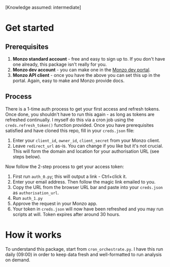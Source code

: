 [Knowledge assumed: intermediate]
# Get started
## Prerequisites
1. **Monzo standard account** - free and easy to sign up to. If you don't have one already, this package isn't really for you.
2. **Monzo dev account** - you can make one in the [Monzo dev portal](https://developers.monzo.com).
3. **Monzo API client** - once you have the above you can set this up in the portal. Again, easy to make and Monzo provide docs.

## Process
There is a 1-time auth process to get your first access and refresh tokens. Once done, you shouldn't have to run this again - as long as tokens are refreshed continually. I myself do this via a cron job using the `creds.refresh_token()` function provided.
Once you have prerequisites satisfied and have cloned this repo, fill in your `creds.json` file:
1. Enter your `client_id`, `owner_id`, `client_secret` from your Monzo client.
2. Leave `redirect_url` as-is. You can change if you like but it's not crucial. This will form the domain and location for your authorisation URL (see steps below).

Now follow the 2-step process to get your access token:
1. First run `auth_0.py`; this will output a link - Ctrl+click it.
2. Enter your email address. Then follow the magic link emailed to you.
3. Copy the URL from the browser URL bar and paste into your `creds.json` as `authorisation_url`.
4. Run `auth_1.py`
5. Approve the request in your Monzo app.
6. Your token in `creds.json` will now have been refreshed and you may run scripts at will. Token expires after around 30 hours.

# How it works
To understand this package, start from `cron_orchestrate.py`. I have this run daily (09:00) in order to keep data fresh and well-formatted to run analysis on demand.